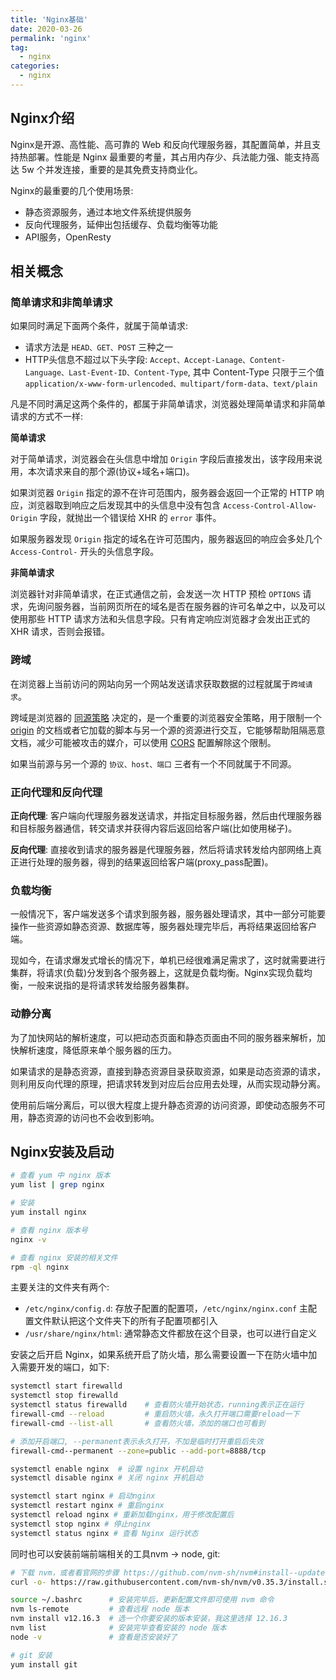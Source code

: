```yaml
---
title: 'Nginx基础'
date: 2020-03-26
permalink: 'nginx'
tag:
  - nginx
categories:
  - nginx
---
```


## Nginx介绍

Nginx是开源、高性能、高可靠的 Web 和反向代理服务器，其配置简单，并且支持热部署。性能是 Nginx 最重要的考量，其占用内存少、兵法能力强、能支持高达 5w 个并发连接，重要的是其免费支持商业化。

Nginx的最重要的几个使用场景:

- 静态资源服务，通过本地文件系统提供服务
- 反向代理服务，延伸出包括缓存、负载均衡等功能
- API服务，OpenResty

## 相关概念

### 简单请求和非简单请求

如果同时满足下面两个条件，就属于简单请求:

- 请求方法是 `HEAD、GET、POST` 三种之一
- HTTP头信息不超过以下头字段: `Accept、Accept-Lanage、Content-Language、Last-Event-ID、Content-Type`, 其中 Content-Type 只限于三个值 `application/x-www-form-urlencoded、multipart/form-data、text/plain`

凡是不同时满足这两个条件的，都属于非简单请求，浏览器处理简单请求和非简单请求的方式不一样:

**简单请求**

对于简单请求，浏览器会在头信息中增加 `Origin` 字段后直接发出，该字段用来说用，本次请求来自的那个源(协议+域名+端口)。

如果浏览器 `Origin` 指定的源不在许可范围内，服务器会返回一个正常的 HTTP 响应，浏览器取到响应之后发现其中的头信息中没有包含 `Access-Control-Allow-Origin` 字段，就抛出一个错误给 XHR 的 `error` 事件。

如果服务器发现 `Origin` 指定的域名在许可范围内，服务器返回的响应会多处几个 `Access-Control-` 开头的头信息字段。

**非简单请求**

浏览器针对非简单请求，在正式通信之前，会发送一次 HTTP 预检 `OPTIONS` 请求，先询问服务器，当前网页所在的域名是否在服务器的许可名单之中，以及可以使用那些 HTTP 请求方法和头信息字段。只有肯定响应浏览器才会发出正式的 XHR 请求，否则会报错。

### 跨域

在浏览器上当前访问的网站向另一个网站发送请求获取数据的过程就属于`跨域请求`。

跨域是浏览器的 [同源策略](https://developer.mozilla.org/zh-CN/docs/Web/Security/Same-origin_policy) 决定的，是一个重要的浏览器安全策略，用于限制一个 [origin](https://developer.mozilla.org/zh-CN/docs/Glossary/%E6%BA%90) 的文档或者它加载的脚本与另一个源的资源进行交互，它能够帮助阻隔恶意文档，减少可能被攻击的媒介，可以使用 [CORS](https://developer.mozilla.org/zh-CN/docs/Glossary/CORS) 配置解除这个限制。

如果当前源与另一个源的 `协议、host、端口` 三者有一个不同就属于不同源。

### 正向代理和反向代理

**正向代理**: 客户端向代理服务器发送请求，并指定目标服务器，然后由代理服务器和目标服务器通信，转交请求并获得内容后返回给客户端(比如使用梯子)。

**反向代理**: 直接收到请求的服务器是代理服务器，然后将请求转发给内部网络上真正进行处理的服务器，得到的结果返回给客户端(proxy_pass配置)。

### 负载均衡

一般情况下，客户端发送多个请求到服务器，服务器处理请求，其中一部分可能要操作一些资源如静态资源、数据库等，服务器处理完毕后，再将结果返回给客户端。

现如今，在请求爆发式增长的情况下，单机已经很难满足需求了，这时就需要进行集群，将请求(负载)分发到各个服务器上，这就是负载均衡。Nginx实现负载均衡，一般来说指的是将请求转发给服务器集群。

### 动静分离

为了加快网站的解析速度，可以把动态页面和静态页面由不同的服务器来解析，加快解析速度，降低原来单个服务器的压力。

如果请求的是静态资源，直接到静态资源目录获取资源，如果是动态资源的请求，则利用反向代理的原理，把请求转发到对应后台应用去处理，从而实现动静分离。

使用前后端分离后，可以很大程度上提升静态资源的访问资源，即使动态服务不可用，静态资源的访问也不会收到影响。

## Nginx安装及启动

```bash
# 查看 yum 中 nginx 版本
yum list | grep nginx

# 安装
yum install nginx

# 查看 nginx 版本号
nginx -v

# 查看 nginx 安装的相关文件
rpm -ql nginx
```

主要关注的文件夹有两个:

- `/etc/nginx/config.d`: 存放子配置的配置项，`/etc/nginx/nginx.conf` 主配置文件默认把这个文件夹下的所有子配置项都引入
- `/usr/share/nginx/html`: 通常静态文件都放在这个目录，也可以进行自定义

安装之后开启 Nginx，如果系统开启了防火墙，那么需要设置一下在防火墙中加入需要开发的端口，如下:

```bash
systemctl start firewalld
systemctl stop firewalld
systemctl status firewalld    # 查看防火墙开始状态，running表示正在运行
firewall-cmd --reload         # 重启防火墙，永久打开端口需要reload一下
firewall-cmd --list-all       # 查看防火墙，添加的端口也可看到

# 添加开启端口, --permanent表示永久打开，不加是临时打开重启后失效
firewall-cmd--permanent --zone=public --add-port=8888/tcp

systemctl enable nginx  # 设置 nginx 开机启动
systemctl disable nginx # 关闭 nginx 开机启动

systemctl start nginx # 启动nginx
systemctl restart nginx # 重启nginx
systemctl reload nginx # 重新加载nginx，用于修改配置后
systemctl stop nginx # 停止nginx
systemctl status nginx # 查看 Nginx 运行状态
```

同时也可以安装前端前端相关的工具nvm -> node, git:

```bash
# 下载 nvm，或者看官网的步骤 https://github.com/nvm-sh/nvm#install--update-script
curl -o- https://raw.githubusercontent.com/nvm-sh/nvm/v0.35.3/install.sh | bash

source ~/.bashrc      # 安装完毕后，更新配置文件即可使用 nvm 命令
nvm ls-remote         # 查看远程 node 版本
nvm install v12.16.3  # 选一个你要安装的版本安装，我这里选择 12.16.3
nvm list              # 安装完毕查看安装的 node 版本
node -v               # 查看是否安装好了

# git 安装
yum install git
```
